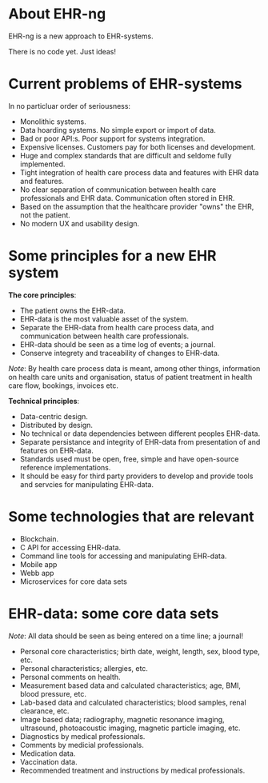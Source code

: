 # About EHR-ng

EHR-ng is a new approach to EHR-systems.

There is no code yet. Just ideas!

# Current problems of EHR-systems

In no particluar order of seriousness:

* Monolithic systems.
* Data hoarding systems. No simple export or import of data.
* Bad or poor API:s. Poor support for systems integration.
* Expensive licenses. Customers pay for both licenses and development.
* Huge and complex standards that are difficult and seldome fully implemented.
* Tight integration of health care process data and features with EHR data and features.
* No clear separation of communication between health care professionals and EHR data. Communication often stored in EHR.
* Based on the assumption that the healthcare provider "owns" the EHR, not the patient.
* No modern UX and usability design.

# Some principles for a new EHR system

**The core principles**:

* The patient owns the EHR-data.
* EHR-data is the most valuable asset of the system.
* Separate the EHR-data from health care process data, and communication between health care professionals.
* EHR-data should be seen as a time log of events; a journal.
* Conserve integrety and traceability of changes to EHR-data.

_Note_: By health care process data is meant, among other things, information on health care units and organisation, status of patient treatment in health care flow, bookings, invoices etc.

**Technical principles**:

* Data-centric design.
* Distributed by design.
* No technical or data dependencies between different peoples EHR-data.
* Separate persistance and integrity of EHR-data from presentation of and features on EHR-data.
* Standards used must be open, free, simple and have open-source reference implementations.
* It should be easy for third party providers to develop and provide tools and servcies for manipulating EHR-data.

# Some technologies that are relevant

* Blockchain.
* C API for accessing EHR-data.
* Command line tools for accessing and manipulating EHR-data.
* Mobile app
* Webb app
* Microservices for core data sets

# EHR-data: some core data sets

_Note_: All data should be seen as being entered on a time line; a journal!

* Personal core characteristics; birth date, weight, length, sex, blood type, etc.
* Personal characteristics; allergies, etc.
* Personal comments on health.
* Measurement based data and calculated characteristics; age, BMI, blood pressure, etc.
* Lab-based data and calculated characteristics; blood samples, renal clearance, etc.
* Image based data; radiography, magnetic resonance imaging, ultrasound, photoacoustic imaging, magnetic particle imaging, etc.
* Diagnostics by medical professionals.
* Comments by medicial professionals.
* Medication data.
* Vaccination data.
* Recommended treatment and instructions by medical professionals.
